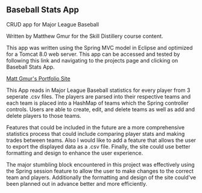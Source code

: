 ## Baseball Stats App
CRUD app for Major League Baseball

Written by Matthew Gmur for the Skill Distillery course content.

This app was written using the Spring MVC model in Eclipse and optimized for a Tomcat 8.0 web server. This app can be accessed and tested by following this link and navigating to the projects page and clicking on Baseball Stats App.

<a href="52.34.71.100">Matt Gmur's Portfolio Site</a>

This App reads in Major League Baseball statistics for every player from 3 seperate .csv files. The players are parsed into their respective teams and each team is placed into a HashMap of teams which the Spring controller controls. Users are able to create, edit, and delete teams as well as add and delete players to those teams.

Features that could be included in the future are a more comprehensive statistics process that could include comparing player stats and making trades between teams. Also I would like to add a feature that allows the user to export the displayed data as a .csv file. Finally, the site could use better formatting and design to enhance the user experience.

The major stumbling block encountered in this project was effectively using the Spring session feature to allow the user to make changes to the correct team and players. Additionally the formatting and design of the site could've been planned out in advance better and more efficiently.
